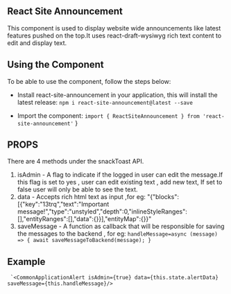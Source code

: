 
## React Site Announcement

This component is used to display website wide announcements like latest features pushed on the top.It uses react-draft-wysiwyg rich text content to edit and display text.

## Using the Component

To be able to use the component, follow the steps below:

- Install react-site-announcement in your application, this will install the latest release:
`npm i react-site-announcement@latest --save`

- Import the component:
`import { ReactSiteAnnouncement } from 'react-site-announcement'`
<CommonApplicationAlert isAdmin data={this.state.alertData} saveMessage={this.putMessage}/> }
## PROPS
 There are 4 methods under the snackToast API.
 1) isAdmin - A flag to indicate if the logged in user can edit the message.If this flag is set to yes , user can edit existing text , add new text, If set to false user will only be able to see the text.
 2) data - Accepts rich html text as input ,for eg: "{&#34;blocks&#34;:[{&#34;key&#34;:&#34;13trq&#34;,&#34;text&#34;:&#34;Important message!&#34;,&#34;type&#34;:&#34;unstyled&#34;,&#34;depth&#34;:0,&#34;inlineStyleRanges&#34;:[],&#34;entityRanges&#34;:[],&#34;data&#34;:{}}],&#34;entityMap&#34;:{}}"
 3) saveMessage - A function as callback that will be responsible for saving the messages to the backend , for eg:
 `handleMessage=async (message) => {
      await saveMessageToBackend(message);
    }`
 
        
     
## Example
     `<CommonApplicationAlert isAdmin={true} data={this.state.alertData} saveMessage={this.handleMessage}/> 
